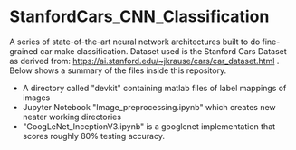 # StanfordCars_CNN_Classification
A series of state-of-the-art neural network architectures built to do fine-grained car make classification.
Dataset used is the Stanford Cars Dataset as derived from: https://ai.stanford.edu/~jkrause/cars/car_dataset.html .
Below shows a summary of the files inside this repository.
* A directory called "devkit" containing matlab files of label mappings of images
* Jupyter Notebook "Image_preprocessing.ipynb" which creates new neater working directories
* "GoogLeNet_InceptionV3.ipynb" is a googlenet implementation that scores roughly 80% testing accuracy.
